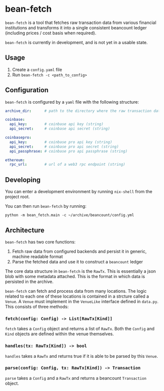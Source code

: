 # bean-fetch

`bean-fetch` is a tool that fetches raw transaction data from various financial institutions and
transforms it into a single consistent beancount ledger (including prices / cost basis when
required).

`bean-fetch` is currently in development, and is not yet in a usable state.

## Usage

1. Create a `config.yaml` file
1. Run `bean-fetch -c <path_to_config>`

## Configuration

`bean-fetch` is configured by a `yaml` file with the following structure:

```yaml
archive_dir:      # path to the directory where the raw transaction data will be persisted

coinbase:
  api_key:        # coinbase api key (string)
  api_secret:     # coinbase api secret (string)

coinbasepro:
  api_key:        # coinbase pro api key (string)
  api_secret:     # coinbase pro api secret (string)
  api_passphrase: # coinbase pro api passphrase (string)

ethereum:
  rpc_url:        # url of a web3 rpc endpoint (string)
```

## Developing

You can enter a development environment by running `nix-shell` from the project root.

You can then run `bean-fetch` by running:

```
python -m bean_fetch.main -c ~/archive/beancount/config.yml
```

## Architecture

`bean-fetch` has two core functions:

1. Fetch raw data from configured backends and persist it in generic, machine readable format
2. Parse the fetched data and use it to construct a `beancount` ledger

The core data structure in `bean-fetch` is the `RawTx`. This is essentially a json blob with some
metadata attached. This is the format in which data is persisted in the archive.

`bean-fetch` can fetch and process data from many locations. The logic related to each one of these
locations is contained in a strcture called a `Venue`. A `Venue` must implement in the `VenueLike`
interface defined in `data.py`. This consists of three methods:

### `fetch(config: Config) -> List[RawTx[Kind]]`

`fetch` takes a `Config` object and returns a list of `RawTx`. Both the `Config` and `Kind` objects
are defined within the venue themselves.

### `handles(tx: RawTx[Kind]) -> bool`

`handles` takes a `RawTx` and returns true if it is able to be parsed by this `Venue`.

### `parse(config: Config, tx: RawTx[Kind]) -> Transaction`

`parse` takes a `Config` and a `RawTx` and returns a beancount `Transaction` object.
